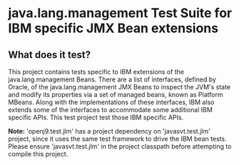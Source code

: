 java.lang.management Test Suite for IBM specific JMX Bean extensions
=====================================================================

## What does it test? 
This project contains tests specific to IBM extensions of the java.lang.management Beans. There are a list of interfaces, defined by Oracle, of the java.lang.management JMX Beans to inspect the JVM's state and modify its properties via a set of managed beans, known as Platform MBeans. Along with the implementations of these interfaces, IBM also extends some of the interfaces to accommodate some additional IBM specific APIs. This test project test those IBM specific APIs.  

**Note:** 'openj9.test.jlm' has a project dependency on 'javasvt.test.jlm' project, since it uses the same test framework to drive the IBM bean tests. Please ensure 'javasvt.test.jlm' in the project classpath before attempting to compile this project. 
    
